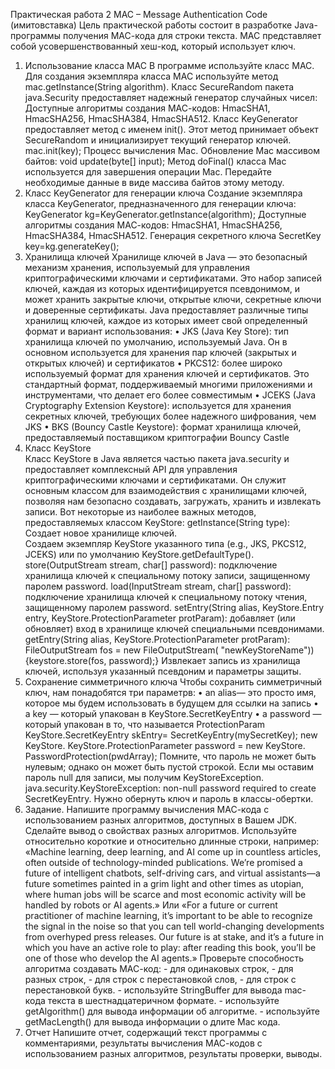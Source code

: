 Практическая работа 2
MAC – Message Authentication Code (имитовставка)
Цель практической работы состоит в разработке Java-программы получения
МАС-кода для строки текста. МАС представляет собой усовершенствованный
хеш-код, который использует ключ.
1. Использование класса МАС
В программе используйте класс МАС. Для создания экземпляра класса
МАС используйте метод   
mac.getInstance(String algorithm).
Класс SecureRandom пакета java.Security предоставляет надежный
генератор случайных чисел:
Доступные алгоритмы создания МАС-кодов: HmacSHA1, HmacSHA256,
HmacSHA384, HmacSHA512.
Класс KeyGenerator предоставляет метод с именем init(). Этот метод
принимает объект SecureRandom и инициализирует текущий генератор
ключей.
mac.init(key);
Процесс вычисления Мас. Обновление Мас массивом байтов:
void update(byte[] input);
Метод doFinal() класса Mac используется для завершения операции Mac.
Передайте необходимые данные в виде массива байтов этому методу.
2. Класс KeyGenerator для генерации ключа
Создание экземпляра класса KeyGenerator, предназначенного для
генерации ключа:
KeyGenerator kg=KeyGenerator.getInstance(algorithm);
Доступные алгоритмы создания МАС-кодов: HmacSHA1, HmacSHA256,
HmacSHA384, HmacSHA512.
Генерация секретного ключа
SecretKey key=kg.generateKey();
3. Хранилища ключей
   Хранилище ключей в Java — это безопасный механизм хранения,
   используемый для управления криптографическими ключами и
   сертификатами. Это набор записей ключей, каждая из которых
   идентифицируется псевдонимом, и может хранить закрытые ключи, открытые
   ключи, секретные ключи и доверенные сертификаты.
   Java предоставляет различные типы хранилищ ключей, каждое из которых
   имеет свой определенный формат и вариант использования:
   • JKS (Java Key Store): тип хранилища ключей по умолчанию,
   используемый Java. Он в основном используется для хранения пар ключей
   (закрытых и открытых ключей) и сертификатов
   • PKCS12: более широко используемый формат для хранения ключей и
   сертификатов. Это стандартный формат, поддерживаемый многими
   приложениями и инструментами, что делает его более совместимым
   • JCEKS (Java Cryptography Extension Keystore): используется для хранения
   секретных ключей, требующих более надежного шифрования, чем JKS
   • BKS (Bouncy Castle Keystore): формат хранилища ключей,
   предоставляемый поставщиком криптографии Bouncy Castle
4.  Класс KeyStore  
    Класс KeyStore в Java является частью пакета java.security и предоставляет
    комплексный API для управления криптографическими ключами и
    сертификатами. Он служит основным классом для взаимодействия с
    хранилищами ключей, позволяя нам безопасно создавать, загружать, хранить
    и извлекать записи.
    Вот некоторые из наиболее важных методов, предоставляемых классом
    KeyStore:
    getInstance(String type): Создает новое хранилище ключей.  
    Создаем экземпляр KeyStore указанного типа (e.g., JKS, PKCS12, JCEKS)  или по
    умолчанию KeyStore.getDefaultType().
    store(OutputStream stream, char[] password):
    подключение хранилища ключей к специальному потоку записи,
    защищенному паролем password.
    load(InputStream stream, char[] password): подключение
    хранилища ключей к специальному потоку чтения, защищенному паролем
    password.
    setEntry(String alias, KeyStore.Entry entry,
    KeyStore.ProtectionParameter protParam): добавляет (или
    обновляет) вход в хранилище ключей специальными псевдонимами.
    getEntry(String alias, KeyStore.ProtectionParameter
    protParam):  
    FileOutputStream fos = new FileOutputStream(
    "newKeyStoreName")){keystore.store(fos, password);}
    Извлекает запись из хранилища ключей, используя указанный псевдоним и
    параметры защиты.
5. Сохранение симметричного ключа
   Чтобы сохранить симметричный ключ, нам понадобятся три параметрв:
   • an alias— это просто имя, которое мы будем использовать в будущем для
   ссылки на запись
   • a key — который упакован в KeyStore.SecretKeyEntry
   • a password  — который упакован в то, что называется ProtectionParam
   KeyStore.SecretKeyEntry
   skEntry=
   SecretKeyEntry(mySecretKey);
   new
   KeyStore.
   KeyStore.ProtectionParameter password = new KeyStore.
   PasswordProtection(pwdArray);
   Помните, что пароль не может быть нулевым; однако он может быть пустой
   строкой. Если мы оставим пароль null для записи, мы получим
   KeyStoreException.
   java.security.KeyStoreException: non-null password required to
   create SecretKeyEntry.
   Нужно обернуть ключ и пароль в классы-обертки.
6. Задание.
   Напишите программу вычисления МАС-кода с использованием разных
   алгоритмов, доступных в Вашем JDK. Сделайте вывод о свойствах разных
   алгоритмов.
   Используйте относительно короткие и относительно длинные строки,
   например:
   «Machine learning, deep learning, and AI come up in
   countless articles, often outside of technology-minded
   publications. We’re promised a future of intelligent
   chatbots, self-driving  cars, and virtual assistants—a
   future sometimes painted in a grim light and other
   times as utopian, where human jobs will be scarce and
   most economic activity will be handled by robots or AI
   agents.»
   Или
   «For a future or current practitioner of machine
   learning, it’s important to be able to recognize the
   signal in the noise so that you can tell world-changing
   developments from overhyped press releases. Our future
   is at stake, and it’s a future in which you have an active
   role to play: after reading this book, you’ll be one of
   those who develop the AI agents.»
   Проверьте способность алгоритма создавать МАС-код:  - для одинаковых строк, - для разных строк, - для строк с перестановкой слов, - для строк с перестановкой букв. - используйте StringBuffer для вывода mac-кода текста в
   шестнадцатеричном формате. - используйте getAlgorithm() для вывода информации об алгоритме. - используйте getMacLength() для вывода информации о длите Мас
   кода.
7. Отчет
   Напишите отчет, содержащий текст программы с комментариями,
   результаты вычисления МАС-кодов с использованием разных алгоритмов,
   результаты проверки, выводы. 